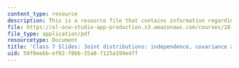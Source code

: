 ```yaml
---
content_type: resource
description: This is a resource file that contains information regarding class 7.
file: https://ol-ocw-studio-app-production.s3.amazonaws.com/courses/18-05-introduction-to-probability-and-statistics-spring-2014/50f0eebbef02f8bb35a07125a199e4ff_MIT18_05S14_class7_slides.pdf
file_type: application/pdf
resourcetype: Document
title: 'Class 7 Slides: Joint distributions: independence, covariance and correlation'
uid: 50f0eebb-ef02-f8bb-35a0-7125a199e4ff
---
```

